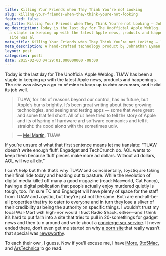 ```yaml
---
title: Killing Your Friends when They Think You’re not Looking
slug: killing-your-friends-when-they-think-youre-not-looking
featured: false
og_title: Killing Your Friends when They Think You’re not Looking – Johnathan.org
og_description: Today is the last day for The Unofficial Apple Weblog. TUAW has been
  a staple in keeping up with the latest Apple news, products and happenings. The
  site was al
meta_title: Killing Your Friends when They Think You’re not Looking – Johnathan.org
meta_description: A hand-crafted technology product by Johnathan Lyman
layout: post
categories: posts
date: 2015-02-03 04:29:01.000000000 -08:00
---
```


Today is the last day for The Unofficial Apple Weblog. TUAW has been a staple in keeping up with the latest Apple news, products and happenings. The site was always a go-to of mine to keep up to date on rumors, and it did its job well.

> TUAW, for lots of reasons beyond our control, has no future, but Apple’s burns brightly. It’s been great writing about these growing technologies, and seeing and testing apps — some that were great and some that fell short. All of us here tried to tell the story of Apple and its offspring of hardware and software companies and tell it straight; the good along with the sometimes ugly.

> — [Mel Martin](http://www.tuaw.com/2015/02/02/some-final-thoughts/), TUAW

If you’re unsure of what that first sentence means let me translate: “TUAW doesn’t write enough fluff. Engadget and TechCrunch do. AOL wants to keep them because fluff pieces make more ad dollars. Without ad dollars, AOL will we all die.”

I can’t help but think that’s why TUAW and coincidentally, Joystiq are taking their final ride today and heading out to pasture. While the revolution of digital media killed off many a good magazine (read: Macworld, Cat Fancy), having a digital publication that people actually enjoy murdered quietly is tough, too. I’m sure TC and Engadget will have plenty of space for the staff from TUAW and Joystiq, but they’re just not the same. Both are end-all-be-all properties that try to cater to everyone and in turn they lose a sliver of their credibility as being the authority on specific things. I wouldn’t trust my local Wal-Mart with high-nor would I trust Radio Shack, either—and I think it’s hard to put faith into a site that tries to pull in 20-somethings for gadget news and then turn around and write about a [concierge sex service](http://techcrunch.com/2012/08/08/mysecretluxury-is-a-concierge-service-for-romance-love-potentially-sex/). It never ended there, don’t even get me started on why [a porn site](http://techcrunch.com/2013/04/17/canadian-trio-creates-angel-funded-paintbottle-a-porn-site-for-the-21st-century/) that really wasn’t that special was [newsworthy](http://techcrunch.com/2013/04/17/canadian-trio-creates-angel-funded-paintbottle-a-porn-site-for-the-21st-century/).

To each their own, I guess. Now if you’ll excuse me, I have [iMore](http://imore.com), [9to5Mac](http://9to5mac.com), and [ArsTechnica](http://arstechnica.com/) to go read.

